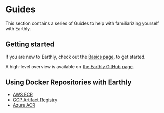 # Guides

This section contains a series of Guides to help with familiarizing yourself with Earthly.

## Getting started

If you are new to Earthly, check out the [Basics page](./basics.md), to get started.

A high-level overview is available on [the Earthly GitHub page](https://github.com/earthly/earthly).

## Using Docker Repositories with Earthly

* [AWS ECR](./pushing-images-to-ECR.md)
* [GCP Artifact Registry](./pushing-images-to-GCR.md)
* [Azure ACR](./pushing-images-to-ACR.md)